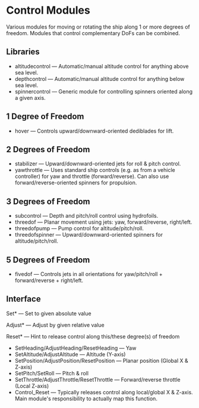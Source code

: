 # Control Modules #

Various modules for moving or rotating the ship along 1 or more degrees of freedom. Modules that
control complementary DoFs can be combined.

## Libraries ##

  * altitudecontrol &mdash; Automatic/manual altitude control for anything above sea level.
  * depthcontrol &mdash; Automatic/manual altitude control for anything below sea level.
  * spinnercontrol &mdash; Generic module for controlling spinners oriented along a given axis.
  
## 1 Degree of Freedom ##

  * hover &mdash; Controls upward/downward-oriented dediblades for lift.

## 2 Degrees of Freedom ##

  * stabilizer &mdash; Upward/downward-oriented jets for roll & pitch control.
  * yawthrottle &mdash; Uses standard ship controls (e.g. as from a vehicle controller) for yaw and throttle (forward/reverse). Can also use forward/reverse-oriented spinners for propulsion.

## 3 Degrees of Freedom ##

  * subcontrol &mdash; Depth and pitch/roll control using hydrofoils.
  * threedof &mdash; Planar movement using jets: yaw, forward/reverse, right/left.
  * threedofpump &mdash; Pump control for altitude/pitch/roll.
  * threedofspinner &mdash; Upward/downward-oriented spinners for altitude/pitch/roll.

## 5 Degrees of Freedom ##

  * fivedof &mdash; Controls jets in all orientations for yaw/pitch/roll + forward/reverse + right/left.

## Interface ##

Set* &mdash; Set to given absolute value

Adjust* &mdash; Adjust by given relative value

Reset* &mdash; Hint to release control along this/these degree(s) of freedom

  * SetHeading/AdjustHeading/ResetHeading &mdash; Yaw
  * SetAltitude/AdjustAltitude &mdash; Altitude (Y-axis)
  * SetPosition/AdjustPosition/ResetPosition &mdash; Planar position (Global X & Z-axis)
  * SetPitch/SetRoll &mdash; Pitch & roll
  * SetThrottle/AdjustThrottle/ResetThrottle &mdash; Forward/reverse throttle (Local Z-axis)
  * Control_Reset &mdash; Typically releases control along local/global X & Z-axis. Main module's responsibility to actually map this function.
